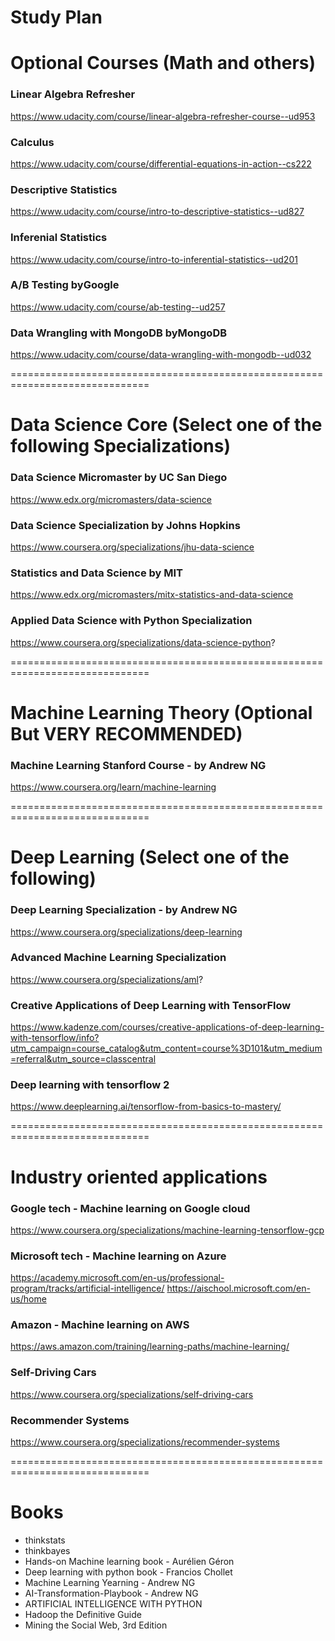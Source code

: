 # Study Plan

# Optional Courses (Math and others)
### Linear Algebra Refresher
https://www.udacity.com/course/linear-algebra-refresher-course--ud953

### Calculus</br>
https://www.udacity.com/course/differential-equations-in-action--cs222

### Descriptive Statistics</br>
https://www.udacity.com/course/intro-to-descriptive-statistics--ud827

### Inferenial Statistics</br>
https://www.udacity.com/course/intro-to-inferential-statistics--ud201

### A/B Testing byGoogle
https://www.udacity.com/course/ab-testing--ud257

### Data Wrangling with MongoDB byMongoDB
https://www.udacity.com/course/data-wrangling-with-mongodb--ud032

==============================================================================

# Data Science Core (Select one of the following Specializations)

### Data Science Micromaster by UC San Diego
https://www.edx.org/micromasters/data-science

### Data Science Specialization by Johns Hopkins
https://www.coursera.org/specializations/jhu-data-science

### Statistics and Data Science by MIT
https://www.edx.org/micromasters/mitx-statistics-and-data-science

### Applied Data Science with Python Specialization
https://www.coursera.org/specializations/data-science-python?

==============================================================================

# Machine Learning Theory (Optional But VERY RECOMMENDED)
### Machine Learning Stanford Course - by Andrew NG
https://www.coursera.org/learn/machine-learning

==============================================================================

# Deep Learning (Select one of the following)
### Deep Learning Specialization - by Andrew NG
https://www.coursera.org/specializations/deep-learning

### Advanced Machine Learning Specialization
https://www.coursera.org/specializations/aml?

### Creative Applications of Deep Learning with TensorFlow
https://www.kadenze.com/courses/creative-applications-of-deep-learning-with-tensorflow/info?utm_campaign=course_catalog&utm_content=course%3D101&utm_medium=referral&utm_source=classcentral

### Deep learning with tensorflow 2
https://www.deeplearning.ai/tensorflow-from-basics-to-mastery/

==============================================================================

# Industry oriented applications
### Google tech - Machine learning on Google cloud
https://www.coursera.org/specializations/machine-learning-tensorflow-gcp

### Microsoft tech - Machine learning on Azure
https://academy.microsoft.com/en-us/professional-program/tracks/artificial-intelligence/
https://aischool.microsoft.com/en-us/home

### Amazon - Machine learning on AWS
https://aws.amazon.com/training/learning-paths/machine-learning/

### Self-Driving Cars
https://www.coursera.org/specializations/self-driving-cars

### Recommender Systems
https://www.coursera.org/specializations/recommender-systems

==============================================================================

# Books
- thinkstats	
- thinkbayes	
- Hands-on Machine learning book - Aurélien Géron
- Deep learning with python book	- Francios Chollet
- Machine Learning Yearning	- Andrew NG
- AI-Transformation-Playbook	- Andrew NG
- ARTIFICIAL INTELLIGENCE WITH PYTHON	
- Hadoop the Definitive Guide	
- Mining the Social Web, 3rd Edition
